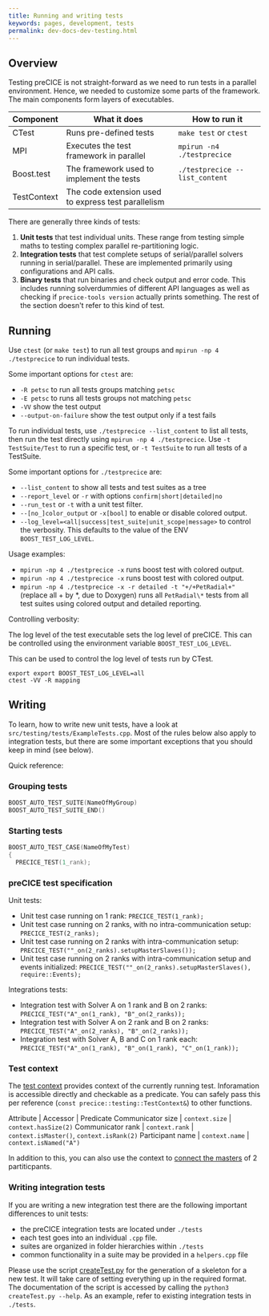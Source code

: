 ```yaml
---
title: Running and writing tests
keywords: pages, development, tests
permalink: dev-docs-dev-testing.html
---
```


## Overview

Testing preCICE is not straight-forward as we need to run tests in a parallel environment.
Hence, we needed to customize some parts of the framework.
The main components form layers of executables.

Component | What it does | How to run it
--- | --- | ---
CTest | Runs pre-defined tests | `make test` or `ctest`
MPI | Executes the test framework in parallel | `mpirun -n4 ./testprecice`
Boost.test | The framework used to implement the tests | `./testprecice --list_content`
TestContext | The code extension used to express test parallelism | 

There are generally three kinds of tests:

1. **Unit tests** that test individual units. These range from testing simple maths to testing complex parallel re-partitioning logic.
2. **Integration tests** that test complete setups of serial/parallel solvers running in serial/parallel. These are implemented primarily using configurations and API calls.
3. **Binary tests** that run binaries and check output and error code. This includes running solverdummies of different API languages as well as checking if `precice-tools version` actually prints something. The rest of the section doesn't refer to this kind of test.

## Running

Use `ctest` (or `make test`) to run all test groups and `mpirun -np 4 ./testprecice` to run individual tests.

Some important options for `ctest` are:

- `-R petsc` to run all tests groups matching `petsc`
- `-E petsc` to runs all tests groups not matching `petsc`
- `-VV` show the test output
- `--output-on-failure` show the test output only if a test fails

To run individual tests, use `./testprecice --list_content` to list all tests, then run the test directly using `mpirun -np 4 ./testprecice`.
Use `-t TestSuite/Test` to run a specific test, or `-t TestSuite` to run all tests of a TestSuite. 

Some important options for `./testprecice` are:

- `--list_content` to show all tests and test suites as a tree
- `--report_level` or `-r` with options `confirm|short|detailed|no`
- `--run_test` or `-t` with a unit test filter.
- `--[no_]color_output` or `-x[bool]` to enable or disable colored output.
- `--log_level=<all|success|test_suite|unit_scope|message>` to control the verbosity. This defaults to the value of the ENV `BOOST_TEST_LOG_LEVEL`.

Usage examples:

- `mpirun -np 4 ./testprecice -x` runs boost test with colored output.
- `mpirun -np 4 ./testprecice -x` runs boost test with colored output.
- `mpirun -np 4 ./testprecice -x -r detailed -t "+/+PetRadial+"` (replace all + by *, due to Doxygen) runs all `PetRadial\*` tests from all test suites using colored output and detailed reporting.

Controlling verbosity:

The log level of the test executable sets the log level of preCICE.
This can be controlled using the environment variable `BOOST_TEST_LOG_LEVEL`.

This can be used to control the log level of tests run by CTest.

```console
export export BOOST_TEST_LOG_LEVEL=all
ctest -VV -R mapping
```


## Writing

To learn, how to write new unit tests, have a look at `src/testing/tests/ExampleTests.cpp`. Most of the rules below also apply to integration tests, but there are some important exceptions that you should keep in mind (see below).

Quick reference:

### Grouping tests

```cpp
BOOST_AUTO_TEST_SUITE(NameOfMyGroup)
BOOST_AUTO_TEST_SUITE_END()
```

### Starting tests

```cpp
BOOST_AUTO_TEST_CASE(NameOfMyTest)
{
  PRECICE_TEST(1_rank);
```

### preCICE test specification

Unit tests:

- Unit test case running on 1 rank: `PRECICE_TEST(1_rank);`
- Unit test case running on 2 ranks, with no intra-communication setup: `PRECICE_TEST(2_ranks);`
- Unit test case running on 2 ranks with intra-communication setup: `PRECICE_TEST(""_on(2_ranks).setupMasterSlaves());`
- Unit test case running on 2 ranks with intra-communication setup and events initialized: `PRECICE_TEST(""_on(2_ranks).setupMasterSlaves(), require::Events);`

Integrations tests:

- Integration test with Solver A on 1 rank and B on 2 ranks: `PRECICE_TEST("A"_on(1_rank), "B"_on(2_ranks));`
- Integration test with Solver A on 2 rank and B on 2 ranks: `PRECICE_TEST("A"_on(2_ranks), "B"_on(2_ranks));`
- Integration test with Solver A, B and C on 1 rank each: `PRECICE_TEST("A"_on(1_rank), "B"_on(1_rank), "C"_on(1_rank));`

### Test context

The [test context](https://precice.org/doxygen/develop/classprecice_1_1testing_1_1TestContext.html) provides context of the currently running test.
Inforamation is accessible directly and checkable as a predicate.
You can safely pass this per reference (`const precice::testing::TestContext&`) to other functions.

Attribute | Accessor | Predicate
Communicator size | `context.size` | `context.hasSize(2)`
Communicator rank | `context.rank` | `context.isMaster()`, `context.isRank(2)`
Participant name | `context.name` | `context.isNamed("A")`

In addition to this, you can also use the context to [connect the masters](https://precice.org/doxygen/develop/classprecice_1_1testing_1_1TestContext.html#a85f8b4146ceb4de0afdedee97c865c0f) of 2 partiticpants.

### Writing integration tests

If you are writing a new integration test there are the following important differences to unit tests:

- the preCICE integration tests are located under `./tests`
- each test goes into an individual `.cpp` file.
- suites are organized in folder hierarchies within `./tests`
- common functionality in a suite may be provided in a `helpers.cpp` file

Please use the script [createTest.py](https://github.com/precice/precice/blob/develop/tools/building/createTest.py) for the generation of a skeleton for a new test. It will take care of setting everything up in the required format. The documentation of the script is accessed by calling the `python3 createTest.py --help`.
As an example, refer to existing integration tests in `./tests`.
